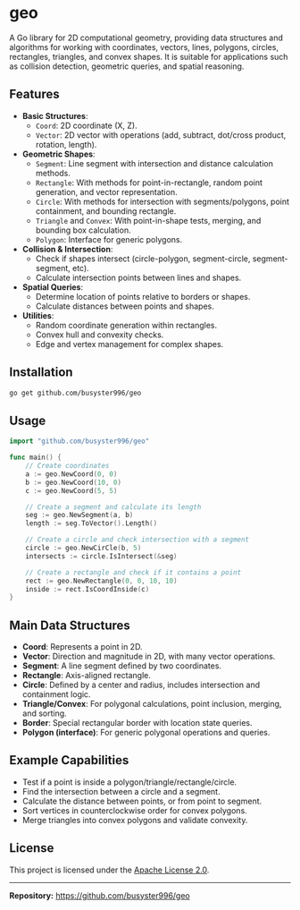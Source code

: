 # geo

A Go library for 2D computational geometry, providing data structures and algorithms for working with coordinates, vectors, lines, polygons, circles, rectangles, triangles, and convex shapes. It is suitable for applications such as collision detection, geometric queries, and spatial reasoning.

## Features

- **Basic Structures**: 
  - `Coord`: 2D coordinate (X, Z).
  - `Vector`: 2D vector with operations (add, subtract, dot/cross product, rotation, length).
- **Geometric Shapes**:
  - `Segment`: Line segment with intersection and distance calculation methods.
  - `Rectangle`: With methods for point-in-rectangle, random point generation, and vector representation.
  - `Circle`: With methods for intersection with segments/polygons, point containment, and bounding rectangle.
  - `Triangle` and `Convex`: With point-in-shape tests, merging, and bounding box calculation.
  - `Polygon`: Interface for generic polygons.
- **Collision & Intersection**:
  - Check if shapes intersect (circle-polygon, segment-circle, segment-segment, etc).
  - Calculate intersection points between lines and shapes.
- **Spatial Queries**:
  - Determine location of points relative to borders or shapes.
  - Calculate distances between points and shapes.
- **Utilities**:
  - Random coordinate generation within rectangles.
  - Convex hull and convexity checks.
  - Edge and vertex management for complex shapes.

## Installation

```bash
go get github.com/busyster996/geo
```

## Usage

```go
import "github.com/busyster996/geo"

func main() {
    // Create coordinates
    a := geo.NewCoord(0, 0)
    b := geo.NewCoord(10, 0)
    c := geo.NewCoord(5, 5)

    // Create a segment and calculate its length
    seg := geo.NewSegment(a, b)
    length := seg.ToVector().Length()

    // Create a circle and check intersection with a segment
    circle := geo.NewCirCle(b, 5)
    intersects := circle.IsIntersect(&seg)

    // Create a rectangle and check if it contains a point
    rect := geo.NewRectangle(0, 0, 10, 10)
    inside := rect.IsCoordInside(c)
}
```

## Main Data Structures

- **Coord**: Represents a point in 2D.
- **Vector**: Direction and magnitude in 2D, with many vector operations.
- **Segment**: A line segment defined by two coordinates.
- **Rectangle**: Axis-aligned rectangle.
- **Circle**: Defined by a center and radius, includes intersection and containment logic.
- **Triangle/Convex**: For polygonal calculations, point inclusion, merging, and sorting.
- **Border**: Special rectangular border with location state queries.
- **Polygon (interface)**: For generic polygonal operations and queries.

## Example Capabilities

- Test if a point is inside a polygon/triangle/rectangle/circle.
- Find the intersection between a circle and a segment.
- Calculate the distance between points, or from point to segment.
- Sort vertices in counterclockwise order for convex polygons.
- Merge triangles into convex polygons and validate convexity.

## License

This project is licensed under the [Apache License 2.0](LICENSE).

---
**Repository:** https://github.com/busyster996/geo
